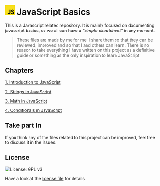 # ![alt text](assets/img/32x32.jpg) JavaScript Basics

This is a Javascript related repository.
It is mainly focused on documenting javascript basics, so we all can have a _"simple cheatsheet"_ in any moment.

> These files are made by me for me, I share them so that they can be reviewed, improved and so that I and others can learn. There is no reason to take everything I have written on this project as a definitive guide or something as the only inspiration to learn JavaScript

## Chapters

[1. Introduction to JavaScript](./1.Introduction/)

[2. Strings in JavaScript](./2.Strings/)

[3. Math in JavaScript](./3.Math_Object/)

[4. Conditionals in JavaScript](./4.Conditionals/)

## Take part in

If you think any of the files related to this project can be improved, feel free to discuss it in the issues.

## License

[![License: GPL v3](https://img.shields.io/badge/License-GPLv3-blue.svg)](https://www.gnu.org/licenses/gpl-3.0)

Have a look at the [license file](./LICENSE) for details
